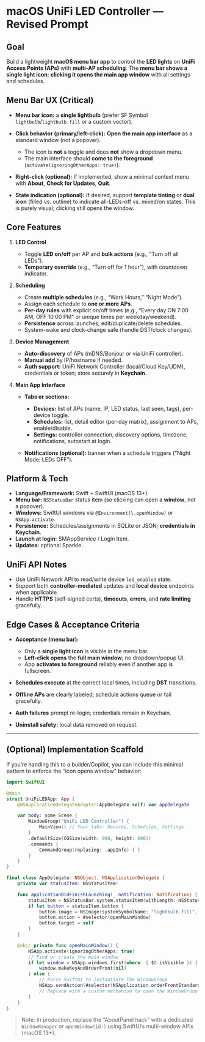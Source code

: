 # macOS UniFi LED Controller — Revised Prompt

## Goal

Build a lightweight **macOS menu bar app** to control the **LED lights** on **UniFi Access Points (APs)** with **multi-AP scheduling**. The **menu bar shows a single light icon**; **clicking it opens the main app window** with all settings and schedules.

## Menu Bar UX (Critical)

* **Menu bar icon:** a **single lightbulb** (prefer SF Symbol `lightbulb`/`lightbulb.fill` or a custom vector).
* **Click behavior (primary/left-click):** **Open the main app interface** as a standard window (not a popover).

  * The icon is **not** a toggle and does **not** show a dropdown menu.
  * The main interface should **come to the foreground** (`activate(ignoringOtherApps: true)`).
* **Right-click (optional):** If implemented, show a minimal context menu with **About**, **Check for Updates**, **Quit**.
* **State indication (optional):** If desired, support **template tinting** or **dual icon** (filled vs. outline) to indicate all-LEDs-off vs. mixed/on states. This is purely visual; clicking still opens the window.

## Core Features

1. **LED Control**

   * Toggle **LED on/off** per AP and **bulk actions** (e.g., “Turn off all LEDs”).
   * **Temporary override** (e.g., “Turn off for 1 hour”), with countdown indicator.

2. **Scheduling**

   * Create **multiple schedules** (e.g., “Work Hours,” “Night Mode”).
   * Assign each schedule to **one or more APs**.
   * **Per-day rules** with explicit on/off times (e.g., “Every day ON 7:00 AM, OFF 10:00 PM” or unique times per weekday/weekend).
   * **Persistence** across launches; edit/duplicate/delete schedules.
   * System-wake and clock-change safe (handle DST/clock changes).

3. **Device Management**

   * **Auto-discovery** of APs (mDNS/Bonjour or via UniFi controller).
   * **Manual add** by IP/hostname if needed.
   * **Auth support:** UniFi Network Controller (local/Cloud Key/UDM), credentials or token; store securely in **Keychain**.

4. **Main App Interface**

   * **Tabs or sections:**

     * **Devices:** list of APs (name, IP, LED status, last seen, tags), per-device toggle.
     * **Schedules:** list, detail editor (per-day matrix), assignment to APs, enable/disable.
     * **Settings:** controller connection, discovery options, timezone, notifications, autostart at login.
   * **Notifications (optional):** banner when a schedule triggers (“Night Mode: LEDs OFF”).

## Platform & Tech

* **Language/Framework:** Swift + SwiftUI (macOS 13+).
* **Menu bar:** `NSStatusBar` status item (so clicking can open a **window**, not a popover).
* **Windows:** SwiftUI windows via `@Environment(\.openWindow)` or `NSApp.activate`.
* **Persistence:** Schedules/assignments in SQLite or JSON; **credentials in Keychain**.
* **Launch at login:** SMAppService / Login Item.
* **Updates:** optional Sparkle.

## UniFi API Notes

* Use UniFi Network API to read/write device `led_enabled` state.
* Support both **controller-mediated** updates and **local device** endpoints when applicable.
* Handle **HTTPS** (self-signed certs), **timeouts**, **errors**, and **rate limiting** gracefully.

## Edge Cases & Acceptance Criteria

* **Acceptance (menu bar):**

  * Only a **single light icon** is visible in the menu bar.
  * **Left-click opens** the **full main window**; no dropdown/popup UI.
  * App **activates to foreground** reliably even if another app is fullscreen.
* **Schedules execute** at the correct local times, including **DST** transitions.
* **Offline APs** are clearly labeled; schedule actions queue or fail gracefully.
* **Auth failures** prompt re-login; credentials remain in Keychain.
* **Uninstall safety:** local data removed on request.

---

## (Optional) Implementation Scaffold

If you’re handing this to a builder/Copilot, you can include this minimal pattern to enforce the “icon opens window” behavior:

```swift
import SwiftUI

@main
struct UniFiLEDApp: App {
    @NSApplicationDelegateAdaptor(AppDelegate.self) var appDelegate

    var body: some Scene {
        WindowGroup("UniFi LED Controller") {
            MainView() // Your tabs: Devices, Schedules, Settings
        }
        .defaultSize(CGSize(width: 900, height: 600))
        .commands {
            CommandGroup(replacing: .appInfo) { }
        }
    }
}

final class AppDelegate: NSObject, NSApplicationDelegate {
    private var statusItem: NSStatusItem!

    func applicationDidFinishLaunching(_ notification: Notification) {
        statusItem = NSStatusBar.system.statusItem(withLength: NSStatusItem.squareLength)
        if let button = statusItem.button {
            button.image = NSImage(systemSymbolName: "lightbulb.fill", accessibilityDescription: "LED Control")
            button.action = #selector(openMainWindow)
            button.target = self
        }
    }

    @objc private func openMainWindow() {
        NSApp.activate(ignoringOtherApps: true)
        // Find or create the main window
        if let window = NSApp.windows.first(where: { $0.isVisible }) {
            window.makeKeyAndOrderFront(nil)
        } else {
            // Force SwiftUI to instantiate the WindowGroup
            NSApp.sendAction(#selector(NSApplication.orderFrontStandardAboutPanel(_:)), to: nil, from: nil)
            // Replace with a custom mechanism to open the WindowGroup if needed
        }
    }
}
```

> Note: In production, replace the “AboutPanel hack” with a dedicated `WindowManager` or `openWindow(id:)` using SwiftUI’s multi-window APIs (macOS 13+).

